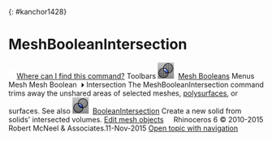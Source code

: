 ---
---

{: #kanchor1428}
# MeshBooleanIntersection
 [![images/transparent.gif](images/transparent.gif)Where can I find this command?](javascript:void(0);) Toolbars
![images/meshbooleanintersection.png](images/meshbooleanintersection.png) [Mesh Booleans](mesh-booleans-toolbar.html) 
Menus
Mesh
Mesh Boolean![images/menuarrow.gif](images/menuarrow.gif)
Intersection
The MeshBooleanIntersection command trims away the unshared areas of selected meshes, [polysurfaces](polysurface.html), or surfaces.
See also
![images/booleanintersection.png](images/booleanintersection.png) [BooleanIntersection](booleanintersection.html) 
Create a new solid from solids' intersected volumes.
 [Edit mesh objects](sak-meshtools.html) 
&#160;
&#160;
Rhinoceros 6 © 2010-2015 Robert McNeel &amp; Associates.11-Nov-2015
 [Open topic with navigation](meshbooleanintersection.html) 

